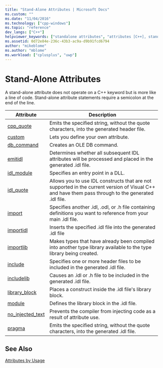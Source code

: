 ```yaml
---
title: "Stand-Alone Attributes | Microsoft Docs"
ms.custom: ""
ms.date: "11/04/2016"
ms.technology: ["cpp-windows"]
ms.topic: "reference"
dev_langs: ["C++"]
helpviewer_keywords: ["standalone attributes", "attributes [C++], standalone"]
ms.assetid: 0d72e84e-236c-43b3-ac9a-d9b91fcd6794
author: "mikeblome"
ms.author: "mblome"
ms.workload: ["cplusplus", "uwp"]
---
```

# Stand-Alone Attributes
A stand-alone attribute does not operate on a C++ keyword but is more like a line of code. Stand-alone attribute statements require a semicolon at the end of the line.
  
|Attribute|Description|
|---------------|-----------------|
|[cpp_quote](../windows/cpp-quote.md)|Emits the specified string, without the quote characters, into the generated header file.|
|[custom](../windows/custom-cpp.md)|Lets you define your own attribute.|
|[db_command](../windows/db-command.md)|Creates an OLE DB command.|
|[emitidl](../windows/emitidl.md)|Determines whether all subsequent IDL attributes will be processed and placed in the generated .idl file.|
|[idl_module](../windows/idl-module.md)|Specifies an entry point in a DLL.|
|[idl_quote](../windows/idl-quote.md)|Allows you to use IDL constructs that are not supported in the current version of Visual C++ and have them pass through to the generated .idl file.|
|[import](../windows/import.md)|Specifies another .idl, .odl, or .h file containing definitions you want to reference from your main .idl file.|
|[importidl](../windows/importidl.md)|Inserts the specified .idl file into the generated .idl file|
|[importlib](../windows/importlib.md)|Makes types that have already been compiled into another type library available to the type library being created.|
|[include](../windows/include-cpp.md)|Specifies one or more header files to be included in the generated .idl file.|
|[includelib](../windows/includelib-cpp.md)|Causes an .idl or .h file to be included in the generated .idl file.|
|[library_block](../windows/library-block.md)|Places a construct inside the .idl file's library block.|
|[module](../windows/module-cpp.md)|Defines the library block in the .idl file.|
|[no_injected_text](../windows/no-injected-text.md)|Prevents the compiler from injecting code as a result of attribute use.|
|[pragma](../windows/pragma.md)|Emits the specified string, without the quote characters, into the generated .idl file.|
  
## See Also
 [Attributes by Usage](../windows/attributes-by-usage.md)